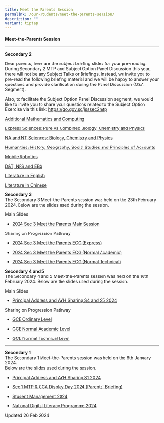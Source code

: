 ```yaml
---
title: Meet the Parents Session
permalink: /our-students/meet-the-parents-session/
description: ""
variant: tiptap
---
```

<h4>Meet-the-Parents Session</h4>
<hr>
<p><strong>Secondary 2</strong>
</p>
<p>Dear parents, here are the subject briefing slides for your pre-reading.
During Secondary 2 MTP and Subject Option Panel Discussion this year, there
will not be any Subject Talks or Briefings. Instead, we invite you to pre-read
the following briefing material and we will be happy to answer your questions
and provide clarification during the Panel Discussion (Q&amp;A Segment).</p>
<p>Also, to facilitate the Subject Option Panel Discussion segment, we would
like to invite you to share your questions related to the Subject Option
Exercise via this link: <a href="https://go.gov.sg/jsssec2mtp" rel="noopener noreferrer nofollow" target="_blank">https://go.gov.sg/jsssec2mtp</a>
</p>
<p><a href="/files/Additional_Mathematics_and_Computing.pdf" rel="noopener noreferrer nofollow" target="_blank">Additional Mathematics and Computing</a>
</p>
<p><a href="/files/Express_Sciences___Pure_vs_Combined_Biology_Chemistry_Physics.pdf" rel="noopener noreferrer nofollow" target="_blank">Express Sciences: Pure vs Combined Biology, Chemistry and Physics</a>
</p>
<p><a href="/files/NA_and_NT_Sciences___Biology_Chemistry_and_Physics.pdf" rel="noopener noreferrer nofollow" target="_blank">NA and NT Sciences: Biology, Chemistry and Physics</a>
</p>
<p><a href="/files/Humanities___History_Geography_Social_Studies_Principles_of_Accounts.pdf" rel="noopener noreferrer nofollow" target="_blank">Humanities: History, Geography, Social Studies and Principles of Accounts</a>
</p>
<p><a href="/files/Mobile_Robotics.pdf" rel="noopener noreferrer nofollow" target="_blank">Mobile Robotics</a>
</p>
<p><a href="/files/D_T_and_NFS_and_EBS.pdf" rel="noopener noreferrer nofollow" target="_blank">D&amp;T, NFS and EBS</a>
</p>
<p><a href="/files/Literature_in_English.pdf" rel="noopener noreferrer nofollow" target="_blank">Literature in English</a>
</p>
<p><a href="/files/Literature_in_Chinese.pdf" rel="noopener noreferrer nofollow" target="_blank">Literature in Chinese</a>
</p>
<p><strong>Secondary 3</strong> 
<br>The Secondary 3 Meet-the-Parents session was held on the 23th February
2024. Below are the slides used during the session.</p>
<p>Main Slides</p>
<ul data-tight="true" class="tight">
<li>
<p><a href="/files/2024_Sec_3_MTP_Main_Session_compressed.pdf" rel="noopener noreferrer nofollow" target="_blank">2024 Sec 3 Meet the Parents Main Session</a>
</p>
</li>
</ul>
<p>Sharing on Progression Pathway</p>
<ul data-tight="true" class="tight">
<li>
<p><a href="/files/2024_Sec3_MTP_ECG__3E_.pdf" rel="noopener noreferrer nofollow" target="_blank">2024 Sec 3 Meet the Parents ECG (Express)</a>
</p>
</li>
<li>
<p><a href="/files/2024_Sec3_MTP_ECG__3NA_.pdf" rel="noopener noreferrer nofollow" target="_blank">2024 Sec 3 Meet the Parents ECG (Normal Academic)</a>
</p>
</li>
<li>
<p><a href="/files/2024_Sec3_MTP_ECG__3NT_.pdf" rel="noopener noreferrer nofollow" target="_blank">2024 Sec 3 Meet the Parents ECG (Normal Technical)</a>
</p>
</li>
</ul>
<p><strong>Secondary 4 and 5</strong> 
<br>The Secondary 4 and 5 Meet-the-Parents session was held on the 16th February
2024. Below are the slides used during the session.</p>
<p>Main Slides</p>
<ul data-tight="true" class="tight">
<li>
<p><a href="/files/MTP/2024_sec_45_mtp__main_session.pdf" rel="noopener noreferrer nofollow" target="_blank">Principal Address and AYH Sharing S4 and S5 2024</a>
</p>
</li>
</ul>
<p>Sharing on Progression Pathway</p>
<ul data-tight="true" class="tight">
<li>
<p><a href="/files/MTP/2024_Sec45_MTP_ECG__4E5N_.pdf" rel="noopener noreferrer nofollow" target="_blank">GCE Ordinary Level</a>
</p>
</li>
<li>
<p><a href="/files/MTP/2024_Sec45_MTP_ECG__4NA_.pdf" rel="noopener noreferrer nofollow" target="_blank">GCE Normal Academic Level</a>
</p>
</li>
<li>
<p><a href="/files/MTP/2024_Sec45_MTP_ECG__4NT_.pdf" rel="noopener noreferrer nofollow" target="_blank">GCE Normal Technical Level</a>
</p>
</li>
</ul>
<hr>
<p><strong>Secondary 1</strong> 
<br>The Secondary 1 Meet-the-Parents session was held on the 6th January 2024.
<br>Below are the slides used during the session.
<br>
</p>
<ul data-tight="true" class="tight">
<li>
<p><a href="/files/Principal_Address_and_AYH_Sharing_S1_2024__3_.pdf" rel="noopener noreferrer nofollow" target="_blank">Principal Address and AYH Sharing S1 2024</a>
</p>
</li>
<li>
<p><a href="/files/Sec_1_MTP___CCA_Display_Day_2024__Parents_Briefing_.pdf" rel="noopener noreferrer nofollow" target="_blank">Sec 1 MTP &amp; CCA Display Day 2024 (Parents' Briefing)</a>
</p>
</li>
<li>
<p><a href="/files/Student_Management_2024.pdf" rel="noopener noreferrer nofollow" target="_blank">Student Management 2024</a>
</p>
</li>
<li>
<p><a href="/files/National_Digital_Literacy_Programme_2024.pdf" rel="noopener noreferrer nofollow" target="_blank">National Digital Literacy Programme 2024</a> 
<br>
</p>
</li>
</ul>
<p>Updated 26 Feb 2024</p>